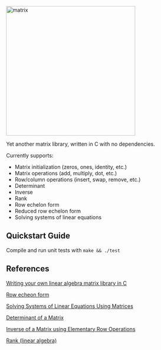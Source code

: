 <img src="https://user-images.githubusercontent.com/39754370/153517332-9997530f-dec1-4736-aa85-f9ea3bcbacce.jpg" alt="matrix" width="350">

Yet another matrix library, written in C with no dependencies.

Currently supports:
- Matrix initialization (zeros, ones, identity, etc.)
- Matrix operations (add, multiply, dot, etc.)
- Row/column operations (insert, swap, remove, etc.)
- Determinant
- Inverse
- Rank
- Row echelon form
- Reduced row echelon form
- Solving systems of linear equations

## Quickstart Guide

Compile and run unit tests with `make && ./test`

## References

[Writing your own linear algebra matrix library in C][1]

[Row echeon form][2]

[Solving Systems of Linear Equations Using Matrices][3]

[Determinant of a Matrix][4]

[Inverse of a Matrix using Elementary Row Operations][5]

[Rank (linear algebra)][6]


[1]: https://www.andreinc.net/2021/01/20/writing-your-own-linear-algebra-matrix-library-in-c
[2]: https://en.wikipedia.org/wiki/Row_echelon_form
[3]: https://www.mathsisfun.com/algebra/systems-linear-equations-matrices.html
[4]: https://www.mathsisfun.com/algebra/matrix-determinant.html
[5]: https://www.mathsisfun.com/algebra/matrix-inverse-row-operations-gauss-jordan.html
[6]: https://en.wikipedia.org/wiki/Rank_(linear_algebra)
